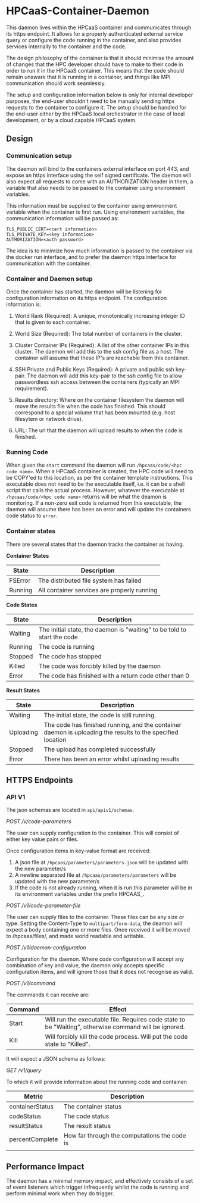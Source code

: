# HPCaaS-Container-Daemon

This daemon lives within the HPCaaS container and communicates through its https endpoint. It allows for a properly authenticated external service query or configure the code running in the container, and also provides services internally to the container and the code.

The design philosophy of the container is that it should minimise the amount of changes that the HPC developer should have to make to their code in order to run it in the HPCaaS container. This means that the code should remain unaware that it is running in a container, and things like MPI communication should work seamlessly.

The setup and configuration information below is only for internal developer purposes, the end-user shouldn't need to be manually sending https requests to the container to configure it. The setup should be handled for the end-user either by the HPCaaS local orchestrator in the case of local development, or by a cloud capable HPCaaS system.

## Design

### Communication setup
The daemon will bind to the containers external interface on port 443, and expose an https interface using the self signed certificate. The daemon will also expect all requests to come with an AUTHORIZATION header in them, a variable that also needs to be passed to the container using environment variables.

This information must be supplied to the container using environment variable when the container is first run. Using environment variables, the communication information will be passed as:

    TLS_PUBLIC_CERT=<cert information>
    TLS_PRIVATE_KEY=<key information>
    AUTHORIZATION=<auth password>

The idea is to minimize how much information is passed to the container via the docker run interface, and to prefer the daemon https interface for communication with the container. 

### Container and Daemon setup

Once the container has started, the daemon will be listening for configuration information on its https endpoint. The configuration information is:

1. World Rank (Required): A unique, monotonically increasing integer ID that is given to each container.

1. World Size (Required): The total number of containers in the cluster.

1. Cluster Container IPs (Required): A list of the other container IPs in this cluster. The daemon will add this to the ssh config file as a host. The container will assume that these IP's are reachable from this container.

1. SSH Private and Public Keys (Required): A private and public ssh key-pair. The daemon will add this key-pair to the ssh config file to allow passwordless ssh access between the containers (typically an MPI requirement).

1. Results directory: Where on the container filesystem the daemon will move the results file when the code has finished. This should correspond to a special volume that has been mounted (e.g. host filesytem or network drive).

1. URL: The url that the daemon will upload results to when the code is finished.

### Running Code

When given the `start` command the daemon will run `/hpcaas/code/<hpc code name>`. When a HPCaaS container is created, the HPC code will need to be COPY'ed to this location, as per the container template instructions. This executable does not need to be the executable itself, i.e. it can be a shell script that calls the actual process. However, whatever the executable at  `/hpcaas/code/<hpc code name>` returns will be what the deamon is monitoring. If a non-zero exit code is returned from this executable, the daemon will assume there has been an error and will update the containers code status to `error`.

### Container states

There are several states that the daemon tracks the container as having.

**Container States**

| State   | Description                                           |
|---------|-------------------------------------------------------|
| FSError | The distributed file system has failed                |
| Running | All container services are properly running           |

**Code States**

| State   | Description                                                             |
|---------|-------------------------------------------------------------------------|
| Waiting | The initial state, the daemon is "waiting" to be told to start the code |
| Running | The code is running                                                     |
| Stopped | The code has stopped                                                    |
| Killed  | The code was forcibly killed by the daemon                              |
| Error   | The code has finished with a return code other than 0                   |

**Result States**

| State     | Description                                                                                                |
|-----------|------------------------------------------------------------------------------------------------------------|
| Waiting   | The initial state, the code is still running.                                                              |
| Uploading | The code has finished running, and the container daemon is uploading the results to the specified location |
| Stopped   | The upload has completed successfully                                                                      |
| Error     | There has been an error whilst uploading results                                                           |


## HTTPS Endpoints
### API V1

The json schemas are located in `api/apiv1/schemas`.

*POST /v<api version>/code-parameters*

The user can supply configuration to the container. This will consist of either key value pairs or files. 

Once configuration items in key-value format are received:

1. A json file at `/hpcaas/parameters/parameters.json` will be updated with the new parameter/s
1. A newline separated file at `/hpcaas/parameters/parameters` will be updated with the new parameter/s
1. If the code is not already running, when it is run this parameter will be in its environment variables under the prefix HPCAAS_.

*POST /v1/code-parameter-file*

The user can supply files to the container. These files can be any size or type. Setting the Content-Type to `multipart/form-data`, the deamon  will expect a body containing one or more files. Once received it will be moved to /hpcaas/files/<file-name>, and made world readable and writable.

*POST /v1/daemon-configuration*

Configuration for the daemon. Where code configuration will accept any combination of key and value, the daemon only accepts specific configuration items, and will ignore those that it does not recognise as valid.

*POST /v1/command*

The commands it can receive are:

| Command | Effect                                                                                                |
|---------|-------------------------------------------------------------------------------------------------------|
| Start   | Will run the executable file. Requires code state to be "Waiting", otherwise command will be ignored. |
| Kill    | Will forcibly kill the code process. Will put the code state to "Killed".                             |

It will expect a JSON schema as follows:

*GET /v1/query*

To which it will provide information about the running code and container:

| Metric          | Description                                  |
|-----------------|----------------------------------------------|
| containerStatus | The container status                         |
| codeStatus      | The code status                              |
| resultStatus    | The result status                            |
| percentComplete | How far through the computations the code is |
|                 |                                              |

## Performance Impact
The daemon has a minimal memory impact, and effectively consists of a set of event listeners which trigger infrequently whilst the code is running and perform minimal work when they do trigger.

